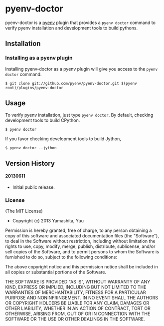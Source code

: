 # pyenv-doctor

pyenv-doctor is a [pyenv](https://github.com/pyenv/pyenv) plugin
that provides a `pyenv doctor` command to verify pyenv installation
and development tools to build pythons.

## Installation

### Installing as a pyenv plugin

Installing pyenv-doctor as a pyenv plugin will give you access to the
`pyenv doctor` command.

    $ git clone git://github.com/pyenv/pyenv-doctor.git $(pyenv root)/plugins/pyenv-doctor

## Usage

To verify pyenv installation, just type `pyenv doctor`. By default, checking development tools to build CPython.

    $ pyenv doctor

If you favor checking development tools to build Jython,

    $ pyenv doctor --jython

## Version History

#### 20130611

 * Initial public release.

### License

(The MIT License)

* Copyright (c) 2013 Yamashita, Yuu

Permission is hereby granted, free of charge, to any person obtaining
a copy of this software and associated documentation files (the
"Software"), to deal in the Software without restriction, including
without limitation the rights to use, copy, modify, merge, publish,
distribute, sublicense, and/or sell copies of the Software, and to
permit persons to whom the Software is furnished to do so, subject to
the following conditions:

The above copyright notice and this permission notice shall be
included in all copies or substantial portions of the Software.

THE SOFTWARE IS PROVIDED "AS IS", WITHOUT WARRANTY OF ANY KIND,
EXPRESS OR IMPLIED, INCLUDING BUT NOT LIMITED TO THE WARRANTIES OF
MERCHANTABILITY, FITNESS FOR A PARTICULAR PURPOSE AND
NONINFRINGEMENT. IN NO EVENT SHALL THE AUTHORS OR COPYRIGHT HOLDERS BE
LIABLE FOR ANY CLAIM, DAMAGES OR OTHER LIABILITY, WHETHER IN AN ACTION
OF CONTRACT, TORT OR OTHERWISE, ARISING FROM, OUT OF OR IN CONNECTION
WITH THE SOFTWARE OR THE USE OR OTHER DEALINGS IN THE SOFTWARE.
